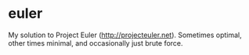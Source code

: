 # euler
My solution to Project Euler (http://projecteuler.net). Sometimes optimal,
other times minimal, and occasionally just brute force.
